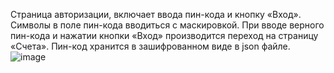 Страница авторизации, включает ввода пин-кода и кнопку «Вход». Символы в поле пин-кода вводиться с маскировкой. При вводе верного пин-кода и нажатии кнопки «Вход»
производится переход на страницу «Счета». Пин-код хранится в зашифрованном виде в json файле.
![image](https://github.com/kslash00/201_351_Ogurtsova/assets/78421436/5aca8931-c0b7-46f9-9b52-635676b6b639)
